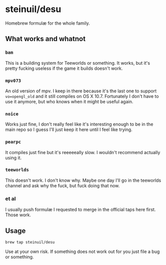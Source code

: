 # steinuil/desu

Homebrew formulæ for the whole family.

## What works and whatnot

### `bam`
This is a building system for Teeworlds or something. It works, but it's pretty fucking useless if the game it builds doesn't work.

### `mpv073`
An old version of mpv. I keep in there because it's the last one to support `vo=opengl_old` and it still compiles on OS X 10.7. Fortunately I don't have to use it anymore, but who knows when it might be useful again.

### `noice`
Works just fine, I don't really feel like it's interesting enough to be in the main repo so I guess I'll just keep it here until I feel like trying.

### `pearpc`
It compiles just fine but it's reeeeeally slow. I wouldn't recommend actually using it.

### `teeworlds`
This doesn't work. I don't know why. Maybe one day I'll go in the teeworlds channel and ask why the fuck, but fuck doing that now.

### et al
I usually push formulæ I requested to merge in the official taps here first. Those work.

## Usage

    brew tap steinuil/desu

Use at your own risk. If something does not work out for you just file a bug or something.
